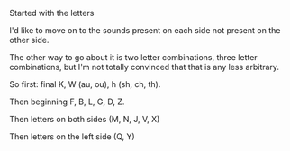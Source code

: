 Started with the letters

I'd like to move on to the sounds present on each side not present on the other side.

The other way to go about it is two letter combinations, three letter combinations, but I'm not totally convinced that that is any less arbitrary.

So first: final K, W \(au, ou\), h \(sh, ch, th\).

Then beginning F, B, L, G, D, Z.

Then letters on both sides \(M, N, J, V, X\)

Then letters on the left side \(Q, Y\)



